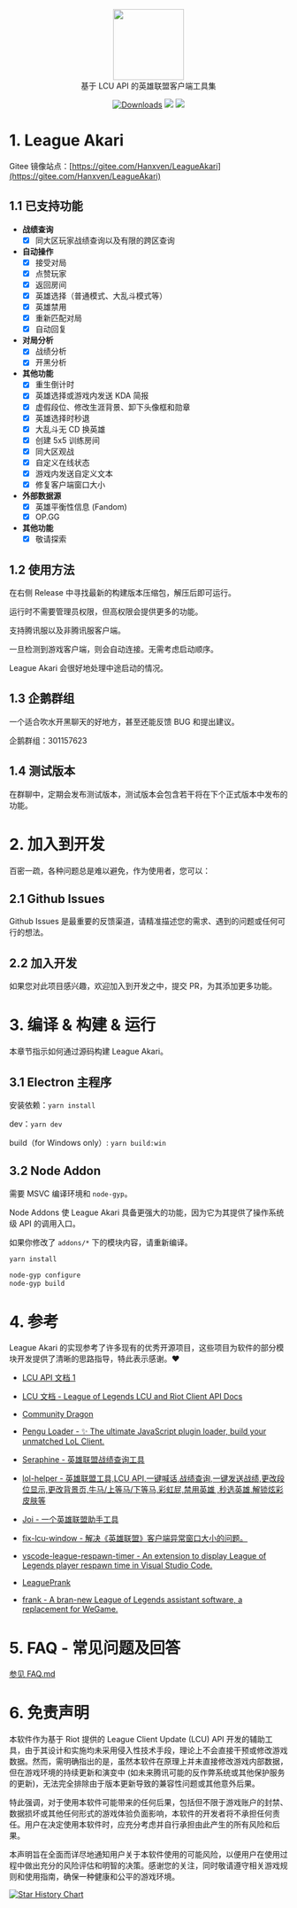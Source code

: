 <div align="center">
  <div>
    <img
    src="https://github.com/Hanxven/LeagueAkari/raw/HEAD/pictures/logo.png"
    width="128"
    height="128"
    />
  </div>
  基于 LCU API 的英雄联盟客户端工具集
</div>

<p align="center">
    <a href="https://github.com/Hanxven/LeagueAkari/releases"><img src="https://img.shields.io/github/release/Hanxven/LeagueAkari.svg?style=flat-square&maxAge=600" alt="Downloads"></a>
    <a href="https://github.com/Hanxven/LeagueAkari/releases">
    <img src="https://img.shields.io/github/downloads/Hanxven/LeagueAkari/total?style=flat&label=Downloads"></a>
    <a href="https://github.com/Hanxven/LeagueAkari/stargazers">
    <img src="https://img.shields.io/github/stars/Hanxven/LeagueAkari?style=flat&label=Stars">
  </a>
</p>

# 1. League Akari

Gitee 镜像站点：[https://gitee.com/Hanxven/LeagueAkari](https://gitee.com/Hanxven/LeagueAkari)

## 1.1 已支持功能

- **战绩查询**
  - [x] 同大区玩家战绩查询以及有限的跨区查询
- **自动操作**
  - [x] 接受对局
  - [x] 点赞玩家
  - [x] 返回房间
  - [x] 英雄选择（普通模式、大乱斗模式等）
  - [x] 英雄禁用
  - [x] 重新匹配对局
  - [x] 自动回复
- **对局分析**
  - [x] 战绩分析
  - [x] 开黑分析
- **其他功能**
  - [x] 重生倒计时
  - [x] 英雄选择或游戏内发送 KDA 简报
  - [x] 虚假段位、修改生涯背景、卸下头像框和勋章
  - [x] 英雄选择时秒退
  - [x] 大乱斗无 CD 换英雄
  - [x] 创建 5x5 训练房间
  - [x] 同大区观战
  - [x] 自定义在线状态
  - [x] 游戏内发送自定义文本
  - [x] 修复客户端窗口大小
- **外部数据源**
  - [x] 英雄平衡性信息 (Fandom)
  - [x] OP.GG
- **其他功能**
  - [x] 敬请探索

## 1.2 使用方法

在右侧 Release 中寻找最新的构建版本压缩包，解压后即可运行。

运行时不需要管理员权限，但高权限会提供更多的功能。

支持腾讯服以及非腾讯服客户端。

一旦检测到游戏客户端，则会自动连接。无需考虑启动顺序。

League Akari 会很好地处理中途启动的情况。

## 1.3 企鹅群组

一个适合吹水开黑聊天的好地方，甚至还能反馈 BUG 和提出建议。

企鹅群组：301157623

## 1.4 测试版本

在群聊中，定期会发布测试版本，测试版本会包含若干将在下个正式版本中发布的功能。

# 2. 加入到开发

百密一疏，各种问题总是难以避免，作为使用者，您可以：

## 2.1 Github Issues

Github Issues 是最重要的反馈渠道，请精准描述您的需求、遇到的问题或任何可行的想法。

## 2.2 加入开发

如果您对此项目感兴趣，欢迎加入到开发之中，提交 PR，为其添加更多功能。

# 3. 编译 & 构建 & 运行

本章节指示如何通过源码构建 League Akari。

## 3.1 Electron 主程序

安装依赖：`yarn install`

dev：`yarn dev`

build（for Windows only）: `yarn build:win`

## 3.2 Node Addon

需要 MSVC 编译环境和 `node-gyp`。

Node Addons 使 League Akari 具备更强大的功能，因为它为其提供了操作系统级 API 的调用入口。

如果你修改了 `addons/*` 下的模块内容，请重新编译。

```bash
yarn install
```

```bash
node-gyp configure
node-gyp build
```

# 4. 参考

League Akari 的实现参考了许多现有的优秀开源项目，这些项目为软件的部分模块开发提供了清晰的思路指导，特此表示感谢。❤️

- [LCU API 文档 1](https://www.mingweisamuel.com/lcu-schema/tool/#/)

- [LCU 文档 - League of Legends LCU and Riot Client API Docs](https://github.com/KebsCS/lcu-and-riotclient-api)

- [Community Dragon](https://www.communitydragon.org/documentation/assets)

- [Pengu Loader - ✨ The ultimate JavaScript plugin loader, build your unmatched LoL Client.](https://github.com/PenguLoader/PenguLoader)

- [Seraphine - 英雄联盟战绩查询工具](https://github.com/Zzaphkiel/Seraphine)

- [lol-helper - 英雄联盟工具,LCU API,一键喊话,战绩查询,一键发送战绩,更改段位显示,更改背景页,牛马/上等马/下等马,彩虹屁,禁用英雄 ,秒选英雄,解锁炫彩皮肤等](https://github.com/4379711/lol-helper)

- [Joi - 一个英雄联盟助手工具](https://github.com/watchingfun/Joi)

- [fix-lcu-window - 解决《英雄联盟》客户端异常窗口大小的问题。](https://github.com/LeagueTavern/fix-lcu-window)

- [vscode-league-respawn-timer - An extension to display League of Legends player respawn time in Visual Studio Code.](https://github.com/Coooookies/vscode-league-respawn-timer)

- [LeaguePrank](https://github.com/LeagueTavern/LeaguePrank)

- [frank - A bran-new League of Legends assistant software, a replacement for WeGame.](https://github.com/Java-S12138/frank)

# 5. FAQ - 常见问题及回答

[参见 FAQ.md](https://github.com/Hanxven/LeagueAkari/blob/main/FAQ.md 'FAQ')

# 6. 免责声明

本软件作为基于 Riot 提供的 League Client Update (LCU) API 开发的辅助工具，由于其设计和实施均未采用侵入性技术手段，理论上不会直接干预或修改游戏数据。然而，需明确指出的是，虽然本软件在原理上并未直接修改游戏内部数据，但在游戏环境的持续更新和演变中 (如未来腾讯可能的反作弊系统或其他保护服务的更新)，无法完全排除由于版本更新导致的兼容性问题或其他意外后果。

特此强调，对于使用本软件可能带来的任何后果，包括但不限于游戏账户的封禁、数据损坏或其他任何形式的游戏体验负面影响，本软件的开发者将不承担任何责任。用户在决定使用本软件时，应充分考虑并自行承担由此产生的所有风险和后果。

本声明旨在全面而详尽地通知用户关于本软件使用的可能风险，以便用户在使用过程中做出充分的风险评估和明智的决策。感谢您的关注，同时敬请遵守相关游戏规则和使用指南，确保一种健康和公平的游戏环境。

[![Star History Chart](https://api.star-history.com/svg?repos=Hanxven/LeagueAkari&type=Date)](https://star-history.com/#Hanxven/LeagueAkari&Date)
